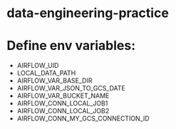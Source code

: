 # data-engineering-practice

# Define env variables:
- AIRFLOW_UID
- LOCAL_DATA_PATH
- AIRFLOW_VAR_BASE_DIR
- AIRFLOW_VAR_JSON_TO_GCS_DATE
- AIRFLOW_VAR_BUCKET_NAME
- AIRFLOW_CONN_LOCAL_JOB1
- AIRFLOW_CONN_LOCAL_JOB2
- AIRFLOW_CONN_MY_GCS_CONNECTION_ID
